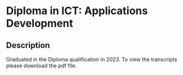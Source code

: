 <h1>Diploma in ICT: Applications Development</h1>

<h2>Description</h2>

<p>Graduated in the Diploma qualification in 2023. To view the transcripts please download the pdf file.</p>
